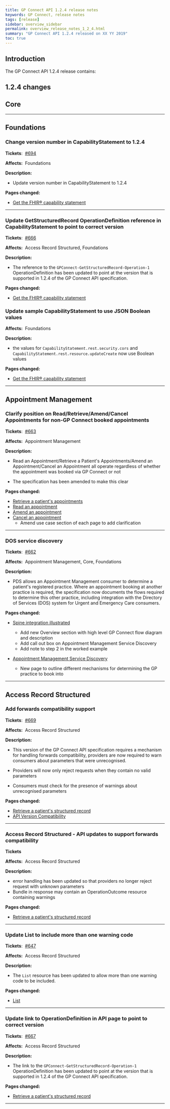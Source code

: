 ```yaml
---
title: GP Connect API 1.2.4 release notes
keywords: GP Connect, release notes
tags: [release]
sidebar: overview_sidebar
permalink: overview_release_notes_1_2_4.html
summary: "GP Connect API 1.2.4 released on XX YY 2019"
toc: true
---
```


## Introduction ##

The GP Connect API 1.2.4 release contains:

## 1.2.4 changes ##

## Core ##

---

## Foundations ##

### Change version number in CapabilityStatement to 1.2.4 ###

**Tickets**:&nbsp; [#694](https://github.com/nhsconnect/gpconnect/issues/694)

**Affects:**&nbsp; Foundations

**Description:**

- Update version number in CapabilityStatement to 1.2.4

**Pages changed:**

- [Get the FHIR&reg; capability statement](foundations_use_case_get_the_fhir_capability_statement.html)

---

### Update GetStructuredRecord OperationDefinition reference in CapabilityStatement to point to correct version ###

**Tickets**:&nbsp; [#666](https://github.com/nhsconnect/gpconnect/issues/666)

**Affects:**&nbsp; Access Record Structured, Foundations

**Description:**

- The reference to the `GPConnect-GetStructuredRecord-Operation-1` OperationDefinition has been updated to point at the version that is supported in 1.2.4 of the GP Connect API specification.

**Pages changed:**

- [Get the FHIR&reg; capability statement](foundations_use_case_get_the_fhir_capability_statement.html)

### Update sample CapabilityStatement to use JSON Boolean values ###

**Affects:**&nbsp; Foundations

**Description:**
- the values for `CapabilityStatement.rest.security.cors` and `CapabilityStatement.rest.resource.updateCreate` now use Boolean values

**Pages changed:**

- [Get the FHIR&reg; capability statement](foundations_use_case_get_the_fhir_capability_statement.html)
---

## Appointment Management ##

### Clarify position on Read/Retrieve/Amend/Cancel Appointments for non-GP Connect booked appointments ###

**Tickets**:&nbsp; [#663](https://github.com/nhsconnect/gpconnect/issues/663)

**Affects:**&nbsp; Appointment Management

**Description:**

- Read an Appointment/Retrieve a Patient's Appointments/Amend an Appointment/Cancel an Appointment all operate regardless of whether the appointment was booked via GP Connect or not

- The specification has been amended to make this clear

**Pages changed:**

- [Retrieve a patient's appointments](appointments_use_case_retrieve_a_patients_appointments.html)
- [Read an appointment](appointments_use_case_read_an_appointment.html)
- [Amend an appointment](appointments_use_case_amend_an_appointment.html)
- [Cancel an appointment](appointments_use_case_cancel_an_appointment.html)
  - Amend use case section of each page to add clarification

---

### DOS service discovery ###

**Tickets**:&nbsp; [#662](https://github.com/nhsconnect/gpconnect/issues/662)

**Affects:**&nbsp; Appointment Management, Core, Foundations

**Description:**

- PDS allows an Appointment Management consumer to determine a patient's registered practice.  Where an appointment booking at another practice is required, the specification now documents the flows required to determine this other practice, including integration with the Directory of Services (DOS) system for Urgent and Emergency Care consumers.

**Pages changed:**

- [Spine integration illustrated](integration_illustrated.html)
  - Add new Overview section with high level GP Connect flow diagram and description
  - Add call out box on Appointment Management Service Discovery
  - Add note to step 2 in the worked example

- [Appointment Management Service Discovery](appointments_service_discovery.html)
  - New page to outline different mechanisms for determining the GP practice to book into

---

## Access Record Structured ##

### Add forwards compatibility support ###

**Tickets**:&nbsp; [#669](https://github.com/nhsconnect/gpconnect/issues/669)

**Affects:**&nbsp; Access Record Structured

**Description:**

- This version of the GP Connect API specification requires a mechanism for handling forwards compatibility, providers are now required to warn consumers about parameters that were unrecognised.

- Providers will now only reject requests when they contain no valid parameters

- Consumers must check for the presence of warnings about unrecognised parameters

**Pages changed:**

- [Retrieve a patient's structured record](accessrecord_structured_development_retrieve_patient_record.html)
- [API Version Compatibility](accessrecord_structured_development_version_compatibility.html)

---

### Access Record Structured - API updates to support forwards compatibility ###

**Tickets**

**Affects:**&nbsp; Access Record Structured

**Description:**

- error handling has been updated so that providers no longer reject request with unknown parameters
- Bundle in response may contain an OperationOutcome resource containing warnings

**Pages changed:**

- [Retrieve a patient's structured record](accessrecord_structured_development_retrieve_patient_record.html)

---

### Update List to include more than one warning code ###

**Tickets**:&nbsp; [#647](https://github.com/nhsconnect/gpconnect/issues/647)

**Affects:**&nbsp; Access Record Structured

**Description:**

- The `List` resource has been updated to allow more than one warning code to be included.

**Pages changed:**

- [List](accessrecord_structured_development_list.html)

---

### Update link to OperationDefinition in API page to point to correct version ###

**Tickets**:&nbsp; [#667](https://github.com/nhsconnect/gpconnect/issues/667)

**Affects:**&nbsp; Access Record Structured

**Description:**

- The link to the `GPConnect-GetStructuredRecord-Operation-1` OperationDefinition has been updated to point at the version that is supported in 1.2.4 of the GP Connect API specification.

**Pages changed:**

- [Retrieve a patient's structured record](accessrecord_structured_development_retrieve_patient_record.html)

---
